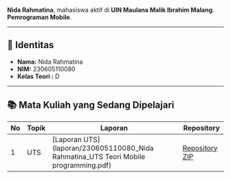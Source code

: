 **Nida Rahmatina**, mahasiswa aktif di **UIN Maulana Malik Ibrahim Malang**.  
**Pemrograman Mobile**.

---

## 🪪 Identitas
- **Nama:** Nida Rahmatina  
- **NIM:** 230605110080
- **Kelas Teori :** D

---
## 📚 Mata Kuliah yang Sedang Dipelajari

| No | Topik | Laporan | Repository |
|----|--------|----------|-------------|
| 1 | UTS | [Laporan UTS](laporan/230605110080_Nida Rahmatina_UTS Teori Mobile programming.pdf) | [Repository ZIP](laporan/uts_project.zip) |


